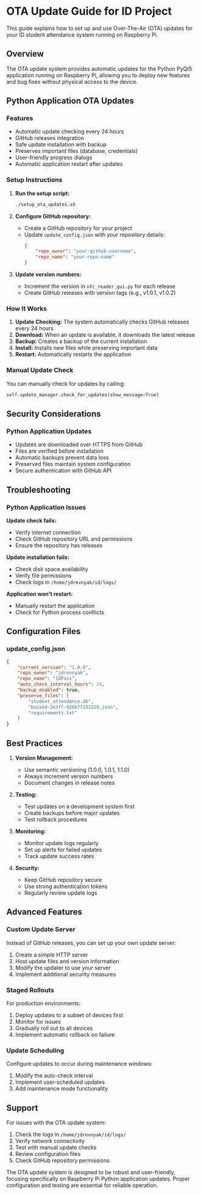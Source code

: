 # OTA Update Guide for ID Project

This guide explains how to set up and use Over-The-Air (OTA) updates for your ID student attendance system running on Raspberry Pi.

## Overview

The OTA update system provides automatic updates for the Python PyQt5 application running on Raspberry Pi, allowing you to deploy new features and bug fixes without physical access to the device.

## Python Application OTA Updates

### Features

- Automatic update checking every 24 hours
- GitHub releases integration
- Safe update installation with backup
- Preserves important files (database, credentials)
- User-friendly progress dialogs
- Automatic application restart after updates

### Setup Instructions

1. **Run the setup script:**
   ```bash
   ./setup_ota_updates.sh
   ```

2. **Configure GitHub repository:**
   - Create a GitHub repository for your project
   - Update `update_config.json` with your repository details:
     ```json
     {
         "repo_owner": "your-github-username",
         "repo_name": "your-repo-name"
     }
     ```

3. **Update version numbers:**
   - Increment the version in `nfc_reader_gui.py` for each release
   - Create GitHub releases with version tags (e.g., v1.0.1, v1.0.2)

### How It Works

1. **Update Checking:** The system automatically checks GitHub releases every 24 hours
2. **Download:** When an update is available, it downloads the latest release
3. **Backup:** Creates a backup of the current installation
4. **Install:** Installs new files while preserving important data
5. **Restart:** Automatically restarts the application

### Manual Update Check

You can manually check for updates by calling:
```python
self.update_manager.check_for_updates(show_message=True)
```


## Security Considerations

### Python Application Updates

- Updates are downloaded over HTTPS from GitHub
- Files are verified before installation
- Automatic backups prevent data loss
- Preserved files maintain system configuration
- Secure authentication with GitHub API

## Troubleshooting

### Python Application Issues

**Update check fails:**
- Verify internet connection
- Check GitHub repository URL and permissions
- Ensure the repository has releases

**Update installation fails:**
- Check disk space availability
- Verify file permissions
- Check logs in `/home/jdrevnyak/id/logs/`

**Application won't restart:**
- Manually restart the application
- Check for Python process conflicts


## Configuration Files

### update_config.json
```json
{
    "current_version": "1.0.0",
    "repo_owner": "jdrevnyak",
    "repo_name": "IdPass",
    "auto_check_interval_hours": 24,
    "backup_enabled": true,
    "preserve_files": [
        "student_attendance.db",
        "bussed-2e3ff-926b7f131529.json",
        "requirements.txt"
    ]
}
```


## Best Practices

1. **Version Management:**
   - Use semantic versioning (1.0.0, 1.0.1, 1.1.0)
   - Always increment version numbers
   - Document changes in release notes

2. **Testing:**
   - Test updates on a development system first
   - Create backups before major updates
   - Test rollback procedures

3. **Monitoring:**
   - Monitor update logs regularly
   - Set up alerts for failed updates
   - Track update success rates

4. **Security:**
   - Keep GitHub repository secure
   - Use strong authentication tokens
   - Regularly review update logs

## Advanced Features

### Custom Update Server

Instead of GitHub releases, you can set up your own update server:

1. Create a simple HTTP server
2. Host update files and version information
3. Modify the updater to use your server
4. Implement additional security measures

### Staged Rollouts

For production environments:

1. Deploy updates to a subset of devices first
2. Monitor for issues
3. Gradually roll out to all devices
4. Implement automatic rollback on failure

### Update Scheduling

Configure updates to occur during maintenance windows:

1. Modify the auto-check interval
2. Implement user-scheduled updates
3. Add maintenance mode functionality

## Support

For issues with the OTA update system:

1. Check the logs in `/home/jdrevnyak/id/logs/`
2. Verify network connectivity
3. Test with manual update checks
4. Review configuration files
5. Check GitHub repository permissions

The OTA update system is designed to be robust and user-friendly, focusing specifically on Raspberry Pi Python application updates. Proper configuration and testing are essential for reliable operation.
